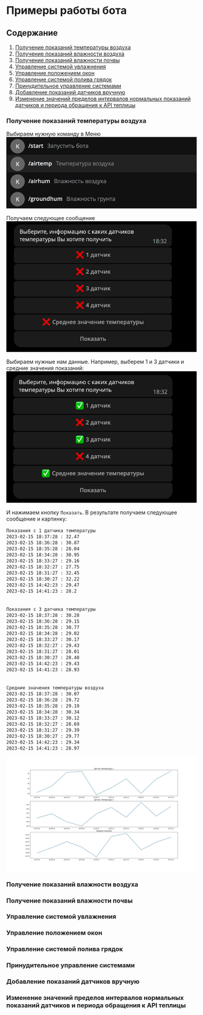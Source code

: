 # Примеры работы бота

## Содержание
1. [Получение показаний температуры воздуха](#получение-показаний-температуры-воздуха)
2. [Получение показаний влажности воздуха](#получение-показаний-влажности-воздуха)
3. [Получение показаний влажности почвы](#получение-показаний-влажности-почвы)
4. [Управление системой увлажнения](#управление-системой-увлажнения)
5. [Управление положением окон](#управление-положением-окон)
6. [Управление системой полива грядок](#управление-системой-полива-грядок)
7. [Принудительное управление системами](#принудительное-управление-системами)
8. [Добавление показаний датчиков вручную](#добавление-показаний-датчиков-вручную)
9. [Изменение значений пределов интервалов нормальных показаний датчиков и периода обращения к API теплицы](#изменение-пределов-интервалов-нормальных-показаний-датчиков-и-периода-обращения-к-api-теплицы)

### Получение показаний температуры воздуха

Выбираем нужную команду в Меню
![air_temp_1.png](./img/air_temp_1.png)

Получаем следующее сообщение
![air_temp_2.png](./img/air_temp_2.png)

Выбираем нужные нам данные. Например, выберем 1 и 3 датчики и средние значения показаний:
![air_temp_3.png](./img/air_temp_3.png)

И нажимаем кнопку ```Показать```. В результате получаем следующее сообщение и картинку:

```
Показания с 1 датчика температуры
2023-02-15 18:37:28 : 32.47
2023-02-15 18:36:28 : 30.87
2023-02-15 18:35:28 : 28.04
2023-02-15 18:34:28 : 30.95
2023-02-15 18:33:27 : 29.16
2023-02-15 18:32:27 : 27.75
2023-02-15 18:31:27 : 32.45
2023-02-15 18:30:27 : 32.22
2023-02-15 14:42:23 : 29.47
2023-02-15 14:41:23 : 28.2


Показания с 3 датчика температуры
2023-02-15 18:37:28 : 30.28
2023-02-15 18:36:28 : 29.15
2023-02-15 18:35:28 : 30.77
2023-02-15 18:34:28 : 29.02
2023-02-15 18:33:27 : 30.17
2023-02-15 18:32:27 : 29.43
2023-02-15 18:31:27 : 28.01
2023-02-15 18:30:27 : 28.48
2023-02-15 14:42:23 : 29.43
2023-02-15 14:41:23 : 28.93


Средние значения температуры воздуха
2023-02-15 18:37:28 : 30.07
2023-02-15 18:36:28 : 29.72
2023-02-15 18:35:28 : 29.19
2023-02-15 18:34:28 : 30.34
2023-02-15 18:33:27 : 30.12
2023-02-15 18:32:27 : 28.69
2023-02-15 18:31:27 : 29.39
2023-02-15 18:30:27 : 29.77
2023-02-15 14:42:23 : 29.34
2023-02-15 14:41:23 : 28.97
```
![air_temp_rezult.png](./img/air_temp_rezult.jpg)

### Получение показаний влажности воздуха

### Получение показаний влажности почвы

### Управление системой увлажнения

### Управление положением окон

### Управление системой полива грядок

### Принудительное управление системами

### Добавление показаний датчиков вручную

### Изменение значений пределов интервалов нормальных показаний датчиков и периода обращения к API теплицы
